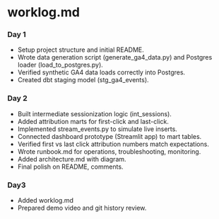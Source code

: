 # worklog.md

### Day 1
- Setup project structure and initial README.
- Wrote data generation script (generate_ga4_data.py) and Postgres loader (load_to_postgres.py).
- Verified synthetic GA4 data loads correctly into Postgres.
- Created dbt staging model (stg_ga4_events).

### Day 2
- Built intermediate sessionization logic (int_sessions).
- Added attribution marts for first-click and last-click.
- Implemented stream_events.py to simulate live inserts.
- Connected dashboard prototype (Streamlit app) to mart tables.
- Verified first vs last click attribution numbers match expectations.
- Wrote runbook.md for operations, troubleshooting, monitoring.
- Added architecture.md with diagram.
- Final polish on README, comments.

### Day3
- Added worklog.md
- Prepared demo video and git history review.

